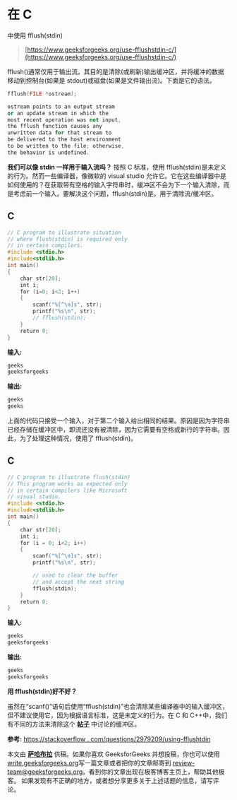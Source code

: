 # 在 C

中使用 fflush(stdin)

> [https://www.geeksforgeeks.org/use-fflushstdin-c/](https://www.geeksforgeeks.org/use-fflushstdin-c/)

fflush()通常仅用于输出流。其目的是清除(或刷新)输出缓冲区，并将缓冲的数据移动到控制台(如果是 stdout)或磁盘(如果是文件输出流)。下面是它的语法。

```cpp
fflush(FILE *ostream);

ostream points to an output stream 
or an update stream in which the 
most recent operation was not input, 
the fflush function causes any 
unwritten data for that stream to 
be delivered to the host environment 
to be written to the file; otherwise, 
the behavior is undefined.
```

**我们可以像 stdin 一样用于输入流吗？**
按照 C 标准，使用 fflush(stdin)是未定义的行为。然而一些编译器，像微软的 visual studio 允许它。它在这些编译器中是如何使用的？在获取带有空格的输入字符串时，缓冲区不会为下一个输入清除，而是考虑前一个输入。要解决这个问题，fflush(stdin)是。用于清除流/缓冲区。

## C

```cpp
// C program to illustrate situation
// where flush(stdin) is required only
// in certain compilers.
#include <stdio.h>
#include<stdlib.h>
int main()
{
    char str[20];
    int i;
    for (i=0; i<2; i++)
    {
        scanf("%[^\n]s", str);
        printf("%s\n", str);
        // fflush(stdin);
    }
    return 0;
}
```

**输入:**

```cpp
geeks   
geeksforgeeks
```

**输出:**

```cpp
geeks 
geeks 
```

上面的代码只接受一个输入，对于第二个输入给出相同的结果。原因是因为字符串已经存储在缓冲区中，即流还没有被清除，因为它需要有空格或新行的字符串。因此，为了处理这种情况，使用了 fflush(stdin)。

## C

```cpp
// C program to illustrate flush(stdin)
// This program works as expected only
// in certain compilers like Microsoft
// visual studio.
#include <stdio.h>
#include<stdlib.h>
int main()
{
    char str[20];
    int i;
    for (i = 0; i<2; i++)
    {
        scanf("%[^\n]s", str);
        printf("%s\n", str);

        // used to clear the buffer
        // and accept the next string
        fflush(stdin);
    }
    return 0;
}
```

**输入:**

```cpp
geeks
geeksforgeeks
```

**输出:**

```cpp
geeks 
geeksforgeeks
```

**用 fflush(stdin)好不好？**

虽然在“scanf()”语句后使用“fflush(stdin)”也会清除某些编译器中的输入缓冲区，但不建议使用它，因为根据语言标准，这是未定义的行为。在 C 和 C++中，我们有不同的方法来清除这个 [**帖子**](https://www.geeksforgeeks.org/clearing-the-input-buffer-in-cc/) 中讨论的缓冲区。

**参考:**
[https://stackoverflow . com/questions/2979209/using-fflushtdin](https://stackoverflow.com/questions/2979209/using-fflushstdin)

本文由 [**萨哈布拉**](https://www.facebook.com/sahil.chhabra.965) 供稿。如果你喜欢 GeeksforGeeks 并想投稿，你也可以使用[write.geeksforgeeks.org](https://write.geeksforgeeks.org)写一篇文章或者把你的文章邮寄到 review-team@geeksforgeeks.org。看到你的文章出现在极客博客主页上，帮助其他极客。
如果发现有不正确的地方，或者想分享更多关于上述话题的信息，请写评论。